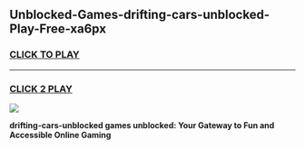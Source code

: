 
## Unblocked-Games-drifting-cars-unblocked-Play-Free-xa6px
<h3>
<a href="https://premium76.site?title=drifting-cars-unblocked&ref=19M">CLICK TO PLAY</a></h3>
<hr>

<h3>
<a href="https://premium76.site?title=drifting-cars-unblocked&ref=19M">CLICK 2 PLAY</a>
  
</h3>

<a href="https://premium76.site?title=drifting-cars-unblocked&ref=19M"><img src="https://clearcache.store/games.png"></a>


**drifting-cars-unblocked games unblocked: Your Gateway to Fun and Accessible Online Gaming**
